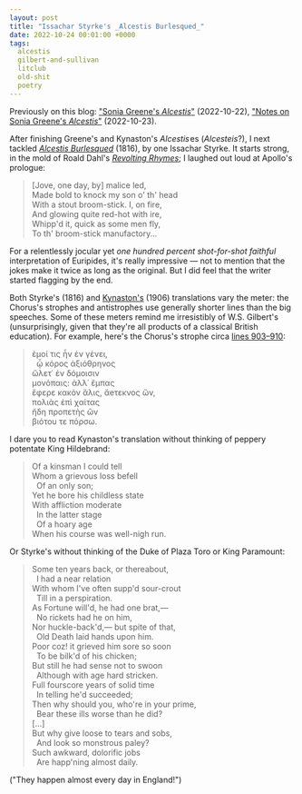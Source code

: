 ```yaml
---
layout: post
title: "Issachar Styrke's _Alcestis Burlesqued_"
date: 2022-10-24 00:01:00 +0000
tags:
  alcestis
  gilbert-and-sullivan
  litclub
  old-shit
  poetry
---
```


Previously on this blog: ["Sonia Greene's _Alcestis_"](/blog/2022/10/22/alcestis/) (2022-10-22),
["Notes on Sonia Greene's _Alcestis_"](/blog/2022/10/23/notes-on-alcestis/) (2022-10-23).

After finishing Greene's and Kynaston's <i>Alcestis</i>&#x200A;es (_Alcesteis_?),
I next tackled [_Alcestis Burlesqued_](https://books.google.com/books?id=_PheAAAAcAAJ&pg=PP1) (1816),
by one Issachar Styrke. It starts strong, in the mold of Roald Dahl's
[_Revolting Rhymes_](https://amzn.to/3glqCwc); I laughed out loud at
Apollo's prologue:

> [Jove, one day, by] malice led,  
> Made bold to knock my son o' th' head  
> With a stout broom-stick. I, on fire,  
> And glowing quite red-hot with ire,  
> Whipp'd it, quick as some men fly,  
> To th' broom-stick manufactory...

For a relentlessly jocular yet _one hundred percent shot-for-shot faithful_
interpretation of Euripides, it's really impressive — not to mention that the
jokes make it twice as long as the original. But I did feel that the
writer started flagging by the end.

Both Styrke's (1816) and [Kynaston's](https://books.google.com/books?id=jZINAAAAYAAJ&pg=PA1) (1906)
translations vary the meter: the Chorus's strophes and antistrophes use
generally shorter lines than the big speeches. Some of these meters
remind me irresistibly of W.S. Gilbert's (unsurprisingly, given that
they're all products of a classical British education).
For example, here's the Chorus's strophe circa
[lines 903–910](http://www.perseus.tufts.edu/hopper/text?doc=Perseus%3Atext%3A1999.01.0087%3Acard%3D903):

> ἐμοί τις ἦν ἐν γένει,  
> &nbsp; ᾧ κόρος ἀξιόθρηνος  
> ὤλετ᾽ ἐν δόμοισιν  
> μονόπαις: ἀλλ᾽ ἔμπας  
> ἔφερε κακὸν ἅλις, ἄeτεκνος ὤν,  
> πολιὰς ἐπὶ χαίτας  
> ἤδη προπετὴς ὢν  
> βιότου τε πόρσω.

I dare you to read Kynaston's translation without
thinking of peppery potentate King Hildebrand:

> Of a kinsman I could tell  
> Whom a grievous loss befell  
> &nbsp; Of an only son;  
> Yet he bore his childless state  
> With affliction moderate  
> &nbsp; In the latter stage  
> &nbsp; Of a hoary age  
> When his course was well-nigh run.

Or Styrke's without thinking of the Duke of Plaza Toro
or King Paramount:

> Some ten years back, or thereabout,  
> &nbsp; I had a near relation  
> With whom I've often supp'd sour-crout  
> &nbsp; Till in a perspiration.  
> As Fortune will'd, he had one brat,—  
> &nbsp; No rickets had he on him,  
> Nor huckle-back'd,— but spite of that,  
> &nbsp; Old Death laid hands upon him.  
> Poor coz! it grieved him sore so soon  
> &nbsp; To be bilk'd of his chicken;  
> But still he had sense not to swoon  
> &nbsp; Although with age hard stricken.  
> Full fourscore years of solid time  
> &nbsp; In telling he'd succeeded;  
> Then why should you, who're in your prime,  
> &nbsp; Bear these ills worse than he did?  
> [...]  
> But why give loose to tears and sobs,  
> &nbsp; And look so monstrous paley?  
> Such awkward, dolorific jobs  
> &nbsp; Are happ'ning almost daily.

("They happen almost every day in England!")

